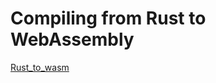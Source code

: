 # Compiling from Rust to WebAssembly
[Rust_to_wasm](https://developer.mozilla.org/en-US/docs/WebAssembly/Rust_to_wasm)
